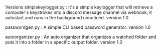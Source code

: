 Versions
simplekeylogger.py :
It's a simple keylogger that will retrieve a computer's keystrokes into a discord message channel via webhook, it autostart and runs in the background unnoticed.
version 1.0

passwordgen.py :
A simple CLI based password generator.
version 1.0

autoorganizer.py :
An auto organizer that organizes a watched folder and puts it into a folder in a specific output folder.
version 1.0
